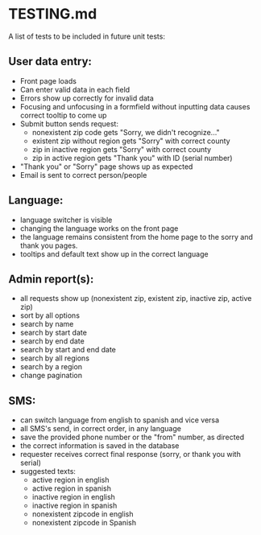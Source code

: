 # TESTING.md

A list of tests to be included in future unit tests:

## User data entry:

- Front page loads
- Can enter valid data in each field
- Errors show up correctly for invalid data
- Focusing and unfocusing in a formfield without inputting data causes
  correct tooltip to come up 
- Submit button sends request:
  - nonexistent zip code gets "Sorry, we didn't recognize..."
  - existent zip without region gets "Sorry" with correct county
  - zip in inactive region gets "Sorry" with correct county
  - zip in active region gets "Thank you" with ID (serial number)
- "Thank you" or "Sorry" page shows up as expected
- Email is sent to correct person/people

## Language:

- language switcher is visible
- changing the language works on the front page
- the language remains consistent from the home page to the sorry and
  thank you pages.
- tooltips and default text show up in the correct language

## Admin report(s):

- all requests show up (nonexistent zip, existent zip, inactive zip,
  active zip)
- sort by all options
- search by name
- search by start date
- search by end date
- search by start and end date
- search by all regions
- search by a region
- change pagination

## SMS:

- can switch language from english to spanish and vice versa
- all SMS's send, in correct order, in any language
- save the provided phone number or the "from" number, as directed
- the correct information is saved in the database
- requester receives correct final response (sorry, or thank you with serial)
- suggested texts:
  - active region in english
  - active region in spanish
  - inactive region in english
  - inactive region in spanish
  - nonexistent zipcode in english
  - nonexistent zipcode in Spanish

